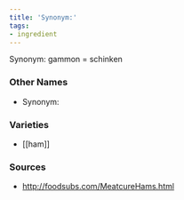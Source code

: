 ```yaml
---
title: 'Synonym:'
tags:
- ingredient
---
```

Synonym: gammon = schinken

### Other Names

* Synonym:

### Varieties

* [[ham]]

### Sources
* http://foodsubs.com/MeatcureHams.html
